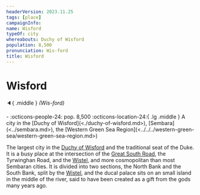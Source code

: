 ```yaml
---
headerVersion: 2023.11.25
tags: [place]
campaignInfo:
name: Wisford
typeOf: city
whereabouts: Duchy of Wisford
population: 8,500
pronunciation: Wis-ford
title: Wisford
---
```

# Wisford
:speaker:{ .middle } *(Wis-ford)*  
<div class="grid cards ext-narrow-margin ext-one-column" markdown>
-  
    :octicons-people-24: pop. 8,500  
    :octicons-location-24:{ .lg .middle } A city in the [Duchy of Wisford](<./duchy-of-wisford.md>), [Sembara](<../sembara.md>), the [Western Green Sea Region](<../../../western-green-sea/western-green-sea-region.md>)  
</div>


The largest city in the [Duchy of Wisford](<./duchy-of-wisford.md>) and the traditional seat of the Duke. It is a busy place at the intersection of the [Great South Road](<../../roads/great-south-road.md>), the Tyrwinghan Road, and the [Wistel](<../../rivers/wistel-enst-watershed/wistel.md>), and more cosmopolitan than most Sembaran cities. It is divided into two sections, the North Bank and the South Bank, split by the [Wistel](<../../rivers/wistel-enst-watershed/wistel.md>), and the ducal palace sits on an small island in the middle of the river, said to have been created as a gift from the gods many years ago.